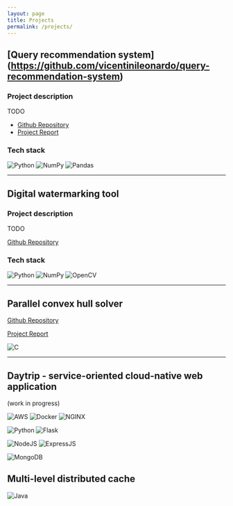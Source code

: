 ```yaml
---
layout: page
title: Projects
permalink: /projects/
---
```


## [Query recommendation system] (https://github.com/vicentinileonardo/query-recommendation-system)

### Project description

TODO

+ [Github Repository](https://github.com/vicentinileonardo/query-recommendation-system)
+ [Project Report](https://github.com/vicentinileonardo/query-recommendation-system/blob/main/report.pdf)

### Tech stack
![Python](https://img.shields.io/badge/Python-FFD43B?style=for-the-badge&logo=python&logoColor=blue)
![NumPy](https://img.shields.io/badge/Numpy-777BB4?style=for-the-badge&logo=numpy&logoColor=white) ![Pandas](https://img.shields.io/badge/Pandas-2C2D72?style=for-the-badge&logo=pandas&logoColor=white)

---



## Digital watermarking tool

### Project description

TODO

[Github Repository](https://github.com/vicentinileonardo/DWT-SVD-digital-watermarking)

### Tech stack
![Python](https://img.shields.io/badge/Python-FFD43B?style=for-the-badge&logo=python&logoColor=blue)
![NumPy](https://img.shields.io/badge/Numpy-777BB4?style=for-the-badge&logo=numpy&logoColor=white) ![OpenCV](https://img.shields.io/badge/OpenCV-27338e?style=for-the-badge&logo=OpenCV&logoColor=white)

---





## Parallel convex hull solver

[Github Repository](https://github.com/vicentinileonardo/parallel-convex-hull)

[Project Report](https://github.com/vicentinileonardo/parallel-convex-hull/blob/main/Report_Parallel_Convex_Hull-Battocchio_Vicentini.pdf)


![C](https://img.shields.io/badge/C-00599C?style=for-the-badge&logo=c&logoColor=white)


---







## Daytrip - service-oriented cloud-native web application
(work in progress)

![AWS](https://img.shields.io/badge/Amazon_AWS-FF9900?style=for-the-badge&logo=amazonaws&logoColor=white)
![Docker](https://img.shields.io/badge/Docker-2CA5E0?style=for-the-badge&logo=docker&logoColor=white)
![NGINX](https://img.shields.io/badge/Nginx-009639?style=for-the-badge&logo=nginx&logoColor=white)


![Python](https://img.shields.io/badge/Python-FFD43B?style=for-the-badge&logo=python&logoColor=blue) ![Flask](https://img.shields.io/badge/Flask-000000?style=for-the-badge&logo=flask&logoColor=white)

![NodeJS](https://img.shields.io/badge/Node.js-339933?style=for-the-badge&logo=nodedotjs&logoColor=white) ![ExpressJS](https://img.shields.io/badge/Express.js-000000?style=for-the-badge&logo=express&logoColor=white)

![MongoDB](https://img.shields.io/badge/MongoDB-4EA94B?style=for-the-badge&logo=mongodb&logoColor=white)



## Multi-level distributed cache


![Java](https://img.shields.io/badge/Java-ED8B00?style=for-the-badge&logo=java&logoColor=white)
